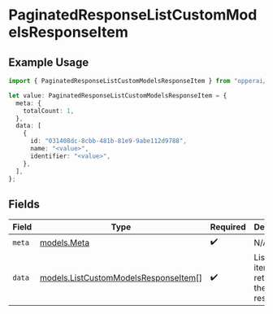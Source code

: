 # PaginatedResponseListCustomModelsResponseItem

## Example Usage

```typescript
import { PaginatedResponseListCustomModelsResponseItem } from "opperai/models";

let value: PaginatedResponseListCustomModelsResponseItem = {
  meta: {
    totalCount: 1,
  },
  data: [
    {
      id: "031408dc-8cbb-481b-81e9-9abe112d9788",
      name: "<value>",
      identifier: "<value>",
    },
  ],
};
```

## Fields

| Field                                                                              | Type                                                                               | Required                                                                           | Description                                                                        |
| ---------------------------------------------------------------------------------- | ---------------------------------------------------------------------------------- | ---------------------------------------------------------------------------------- | ---------------------------------------------------------------------------------- |
| `meta`                                                                             | [models.Meta](../models/meta.md)                                                   | :heavy_check_mark:                                                                 | N/A                                                                                |
| `data`                                                                             | [models.ListCustomModelsResponseItem](../models/listcustommodelsresponseitem.md)[] | :heavy_check_mark:                                                                 | List of items returned in the response                                             |